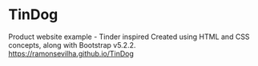 # TinDog
Product website example - Tinder inspired
Created using HTML and CSS concepts, along with Bootstrap v5.2.2.   
https://ramonsevilha.github.io/TinDog
